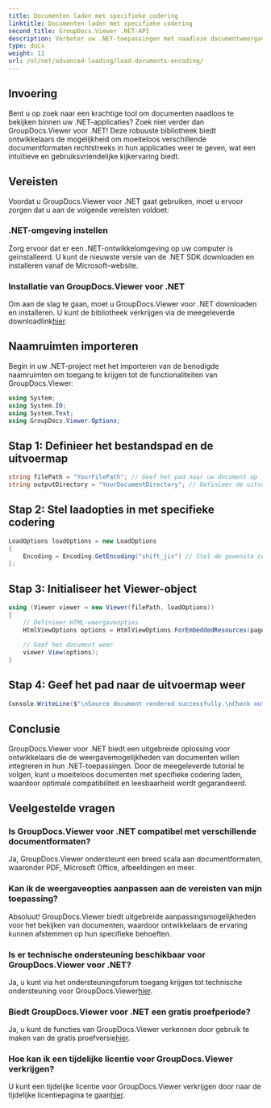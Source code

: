 ```yaml
---
title: Documenten laden met specifieke codering
linktitle: Documenten laden met specifieke codering
second_title: GroupDocs.Viewer .NET-API
description: Verbeter uw .NET-toepassingen met naadloze documentweergave met GroupDocs.Viewer voor .NET. Laad moeiteloos documenten met specifieke codering en pas de kijkervaring aan.
type: docs
weight: 11
url: /nl/net/advanced-loading/load-documents-encoding/
---
```

## Invoering
Bent u op zoek naar een krachtige tool om documenten naadloos te bekijken binnen uw .NET-applicaties? Zoek niet verder dan GroupDocs.Viewer voor .NET! Deze robuuste bibliotheek biedt ontwikkelaars de mogelijkheid om moeiteloos verschillende documentformaten rechtstreeks in hun applicaties weer te geven, wat een intuïtieve en gebruiksvriendelijke kijkervaring biedt.
## Vereisten
Voordat u GroupDocs.Viewer voor .NET gaat gebruiken, moet u ervoor zorgen dat u aan de volgende vereisten voldoet:
### .NET-omgeving instellen
Zorg ervoor dat er een .NET-ontwikkelomgeving op uw computer is geïnstalleerd. U kunt de nieuwste versie van de .NET SDK downloaden en installeren vanaf de Microsoft-website.
### Installatie van GroupDocs.Viewer voor .NET
 Om aan de slag te gaan, moet u GroupDocs.Viewer voor .NET downloaden en installeren. U kunt de bibliotheek verkrijgen via de meegeleverde downloadlink[hier](https://releases.groupdocs.com/viewer/net/).

## Naamruimten importeren
Begin in uw .NET-project met het importeren van de benodigde naamruimten om toegang te krijgen tot de functionaliteiten van GroupDocs.Viewer:
```csharp
using System;
using System.IO;
using System.Text;
using GroupDocs.Viewer.Options;
```

## Stap 1: Definieer het bestandspad en de uitvoermap
```csharp
string filePath = "YourFilePath"; // Geef het pad naar uw document op
string outputDirectory = "YourDocumentDirectory"; // Definieer de uitvoermap voor gerenderde pagina's
```
## Stap 2: Stel laadopties in met specifieke codering
```csharp
LoadOptions loadOptions = new LoadOptions
{
    Encoding = Encoding.GetEncoding("shift_jis") // Stel de gewenste codering in (bijvoorbeeld shift_jis)
};
```
## Stap 3: Initialiseer het Viewer-object
```csharp
using (Viewer viewer = new Viewer(filePath, loadOptions))
{
    // Definieer HTML-weergaveopties
    HtmlViewOptions options = HtmlViewOptions.ForEmbeddedResources(pageFilePathFormat);
    
    // Geef het document weer
    viewer.View(options);
}
```
## Stap 4: Geef het pad naar de uitvoermap weer
```csharp
Console.WriteLine($"\nSource document rendered successfully.\nCheck output in {outputDirectory}.");
```

## Conclusie
GroupDocs.Viewer voor .NET biedt een uitgebreide oplossing voor ontwikkelaars die de weergavemogelijkheden van documenten willen integreren in hun .NET-toepassingen. Door de meegeleverde tutorial te volgen, kunt u moeiteloos documenten met specifieke codering laden, waardoor optimale compatibiliteit en leesbaarheid wordt gegarandeerd.
## Veelgestelde vragen
### Is GroupDocs.Viewer voor .NET compatibel met verschillende documentformaten?
Ja, GroupDocs.Viewer ondersteunt een breed scala aan documentformaten, waaronder PDF, Microsoft Office, afbeeldingen en meer.
### Kan ik de weergaveopties aanpassen aan de vereisten van mijn toepassing?
Absoluut! GroupDocs.Viewer biedt uitgebreide aanpassingsmogelijkheden voor het bekijken van documenten, waardoor ontwikkelaars de ervaring kunnen afstemmen op hun specifieke behoeften.
### Is er technische ondersteuning beschikbaar voor GroupDocs.Viewer voor .NET?
 Ja, u kunt via het ondersteuningsforum toegang krijgen tot technische ondersteuning voor GroupDocs.Viewer[hier](https://forum.groupdocs.com/c/viewer/9).
### Biedt GroupDocs.Viewer voor .NET een gratis proefperiode?
Ja, u kunt de functies van GroupDocs.Viewer verkennen door gebruik te maken van de gratis proefversie[hier](https://releases.groupdocs.com/).
### Hoe kan ik een tijdelijke licentie voor GroupDocs.Viewer verkrijgen?
 U kunt een tijdelijke licentie voor GroupDocs.Viewer verkrijgen door naar de tijdelijke licentiepagina te gaan[hier](https://purchase.groupdocs.com/temporary-license/).